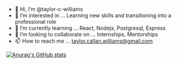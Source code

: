 

- 👋 Hi, I’m @taylor-c-williams
- 👀 I’m interested in ... Learning new skills and transitioning into a professional role
- 🌱 I’m currently learning ... React, Nodejs, Postgresql, Express
- 💞️ I’m looking to collaborate on ... Internships, Mentorships
- 📫 How to reach me ... taylor.callan.williams@gmail.com


[![Anurag's GitHub stats](https://github-readme-stats.vercel.app/api?username=taylor-c-williams)](https://github.com/taylor-c-williams)
